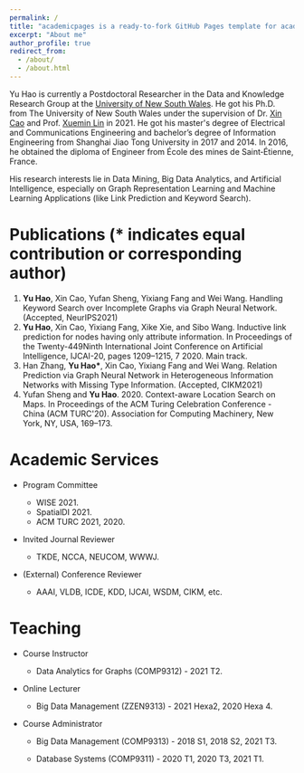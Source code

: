 ```yaml
---
permalink: /
title: "academicpages is a ready-to-fork GitHub Pages template for academic personal websites"
excerpt: "About me"
author_profile: true
redirect_from: 
  - /about/
  - /about.html
---
```


Yu Hao is currently a Postdoctoral Researcher in the Data and Knowledge Research Group at the [University of New South Wales](https://www.unsw.edu.au/). He got his Ph.D. from The University of New South Wales under the supervision of Dr. [Xin Cao](https://xincao-unsw.github.io/) and Prof. [Xuemin Lin]({https://www.cse.unsw.edu.au/~lxue/) in 2021. He got his master's degree of Electrical and Communications Engineering and bachelor’s degree of Information Engineering from Shanghai Jiao Tong University in 2017 and 2014. In 2016, he obtained the diploma of Engineer from École des mines de Saint‐Étienne, France.

His research interests lie in Data Mining, Big Data Analytics, and Artificial Intelligence, especially on Graph Representation Learning and Machine Learning Applications (like Link Prediction and Keyword Search).

Publications (* indicates equal contribution or corresponding author)
======
1. **Yu Hao**, Xin Cao, Yufan Sheng, Yixiang Fang and Wei Wang. Handling Keyword Search over Incomplete Graphs via Graph Neural Network. (Accepted, NeurIPS2021)
2. **Yu Hao**, Xin Cao, Yixiang Fang, Xike Xie, and Sibo Wang. Inductive link prediction for nodes having only attribute information.  In Proceedings of the Twenty-449Ninth International Joint Conference on Artificial Intelligence, IJCAI-20, pages 1209–1215, 7 2020. Main track.
3. Han Zhang, **Yu Hao\***, Xin Cao, Yixiang Fang and  Wei Wang.
    Relation Prediction via Graph Neural Network in Heterogeneous Information Networks with Missing Type Information. (Accepted, CIKM2021)
4. Yufan Sheng and **Yu Hao**. 2020. Context-aware Location Search on Maps. In Proceedings of the ACM Turing Celebration Conference - China (ACM TURC'20). Association for Computing Machinery, New York, NY, USA, 169–173. 

Academic Services
======

- Program Committee
  - WISE 2021.
  - SpatialDI 2021.
  - ACM TURC 2021, 2020.

- Invited Journal Reviewer
  - TKDE, NCCA, NEUCOM, WWWJ.

- (External) Conference Reviewer
  - AAAI, VLDB, ICDE, KDD, IJCAI, WSDM, CIKM, etc.


Teaching
======
- Course Instructor
  - Data Analytics for Graphs  (COMP9312) -  2021 T2.

- Online Lecturer
  - Big Data Management (ZZEN9313) - 2021 Hexa2, 2020 Hexa 4.

- Course Administrator
  - Big Data Management  (COMP9313) -  2018 S1, 2018 S2, 2021 T3.

  - Database Systems (COMP9311) -  2020 T1, 2020 T3, 2021 T1.

